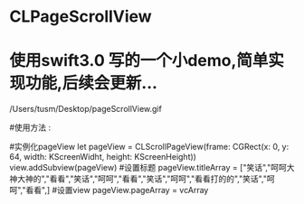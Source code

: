 # CLPageScrollView
# 使用swift3.0 写的一个小demo,简单实现功能,后续会更新...

/Users/tusm/Desktop/pageScrollView.gif

#使用方法 :

#实例化pageView
let pageView = CLScrollPageView(frame: CGRect(x: 0, y: 64, width: KScreenWidht, height: KScreenHeight))
view.addSubview(pageView)
#设置标题
pageView.titleArray =  ["笑话","呵呵大神大神的","看看","笑话","呵呵","看看","笑话","呵呵","看看打的的","笑话","呵呵","看看",]
#设置view
pageView.pageArray = vcArray
